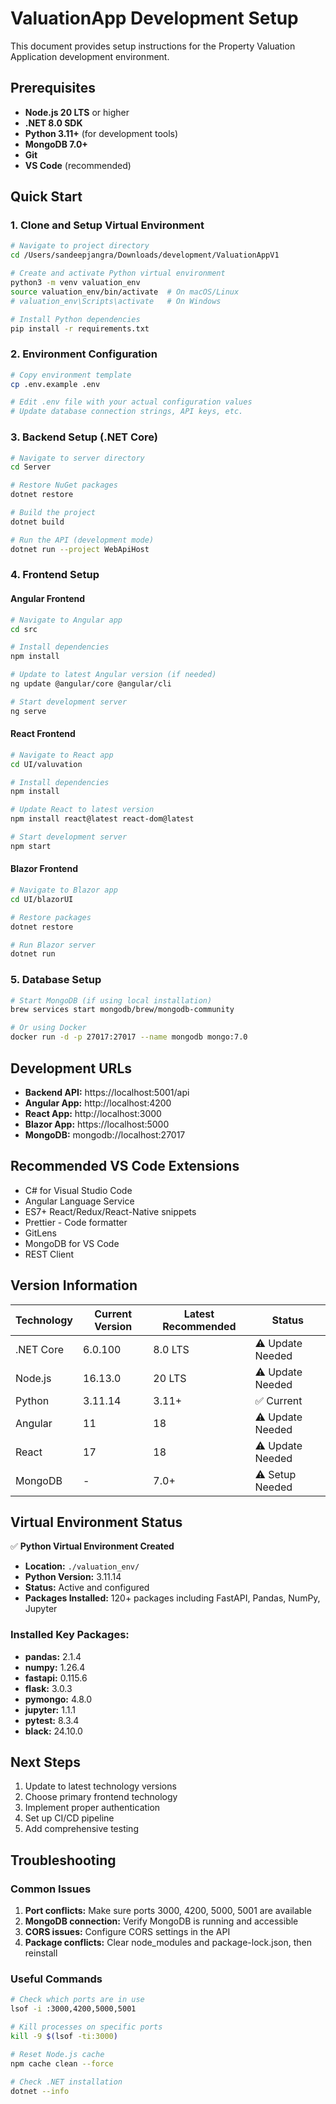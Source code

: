 # ValuationApp Development Setup

This document provides setup instructions for the Property Valuation Application development environment.

## Prerequisites

- **Node.js 20 LTS** or higher
- **.NET 8.0 SDK**
- **Python 3.11+** (for development tools)
- **MongoDB 7.0+**
- **Git**
- **VS Code** (recommended)

## Quick Start

### 1. Clone and Setup Virtual Environment

```bash
# Navigate to project directory
cd /Users/sandeepjangra/Downloads/development/ValuationAppV1

# Create and activate Python virtual environment
python3 -m venv valuation_env
source valuation_env/bin/activate  # On macOS/Linux
# valuation_env\Scripts\activate   # On Windows

# Install Python dependencies
pip install -r requirements.txt
```

### 2. Environment Configuration

```bash
# Copy environment template
cp .env.example .env

# Edit .env file with your actual configuration values
# Update database connection strings, API keys, etc.
```

### 3. Backend Setup (.NET Core)

```bash
# Navigate to server directory
cd Server

# Restore NuGet packages
dotnet restore

# Build the project
dotnet build

# Run the API (development mode)
dotnet run --project WebApiHost
```

### 4. Frontend Setup

#### Angular Frontend
```bash
# Navigate to Angular app
cd src

# Install dependencies
npm install

# Update to latest Angular version (if needed)
ng update @angular/core @angular/cli

# Start development server
ng serve
```

#### React Frontend
```bash
# Navigate to React app
cd UI/valuvation

# Install dependencies
npm install

# Update React to latest version
npm install react@latest react-dom@latest

# Start development server
npm start
```

#### Blazor Frontend
```bash
# Navigate to Blazor app
cd UI/blazorUI

# Restore packages
dotnet restore

# Run Blazor server
dotnet run
```

### 5. Database Setup

```bash
# Start MongoDB (if using local installation)
brew services start mongodb/brew/mongodb-community

# Or using Docker
docker run -d -p 27017:27017 --name mongodb mongo:7.0
```

## Development URLs

- **Backend API:** https://localhost:5001/api
- **Angular App:** http://localhost:4200
- **React App:** http://localhost:3000
- **Blazor App:** https://localhost:5000
- **MongoDB:** mongodb://localhost:27017

## Recommended VS Code Extensions

- C# for Visual Studio Code
- Angular Language Service
- ES7+ React/Redux/React-Native snippets
- Prettier - Code formatter
- GitLens
- MongoDB for VS Code
- REST Client

## Version Information

| Technology | Current Version | Latest Recommended | Status |
|------------|-----------------|-------------------|---------|
| .NET Core | 6.0.100 | 8.0 LTS | ⚠️ Update Needed |
| Node.js | 16.13.0 | 20 LTS | ⚠️ Update Needed |
| Python | 3.11.14 | 3.11+ | ✅ Current |
| Angular | 11 | 18 | ⚠️ Update Needed |
| React | 17 | 18 | ⚠️ Update Needed |
| MongoDB | - | 7.0+ | ⚠️ Setup Needed |

## Virtual Environment Status

✅ **Python Virtual Environment Created**
- **Location:** `./valuation_env/`
- **Python Version:** 3.11.14
- **Status:** Active and configured
- **Packages Installed:** 120+ packages including FastAPI, Pandas, NumPy, Jupyter

### Installed Key Packages:
- **pandas:** 2.1.4
- **numpy:** 1.26.4
- **fastapi:** 0.115.6
- **flask:** 3.0.3
- **pymongo:** 4.8.0
- **jupyter:** 1.1.1
- **pytest:** 8.3.4
- **black:** 24.10.0

## Next Steps

1. Update to latest technology versions
2. Choose primary frontend technology
3. Implement proper authentication
4. Set up CI/CD pipeline
5. Add comprehensive testing

## Troubleshooting

### Common Issues

1. **Port conflicts:** Make sure ports 3000, 4200, 5000, 5001 are available
2. **MongoDB connection:** Verify MongoDB is running and accessible
3. **CORS issues:** Configure CORS settings in the API
4. **Package conflicts:** Clear node_modules and package-lock.json, then reinstall

### Useful Commands

```bash
# Check which ports are in use
lsof -i :3000,4200,5000,5001

# Kill processes on specific ports
kill -9 $(lsof -ti:3000)

# Reset Node.js cache
npm cache clean --force

# Check .NET installation
dotnet --info
```